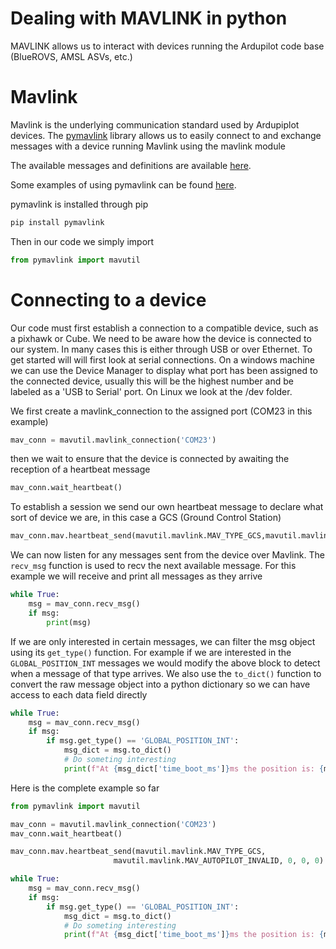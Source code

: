 # Dealing with MAVLINK in python
MAVLINK allows us to interact with devices running the Ardupilot code base (BlueROVS, AMSL ASVs, etc.)

# Mavlink
Mavlink is the underlying communication standard used by Ardupiplot devices. The [pymavlink](https://github.com/ArduPilot/pymavlink) library allows us to easily connect to and exchange messages with a device running Mavlink using the mavlink module

The available messages and definitions are available [here](https://mavlink.io/en/messages/common.html).

Some examples of using pymavlink can be found [here](https://www.ardusub.com/developers/pymavlink.html).

pymavlink is installed through pip 
~~~python
pip install pymavlink
~~~

Then in our code we simply import 
~~~python
from pymavlink import mavutil
~~~


# Connecting to a device
Our code must first establish a connection to a compatible device, such as a pixhawk or Cube. We need to be aware how the device is connected to our system. In many cases this is either through USB or over Ethernet. To get started will will first look at serial connections. On a windows machine we can use the Device Manager to display what port has been assigned to the connected device, usually this will be the highest number and be labeled as a 'USB to Serial' port. On Linux we look at the /dev folder.

We first create a mavlink_connection to the assigned port (COM23 in this example)
~~~python
mav_conn = mavutil.mavlink_connection('COM23')
~~~

then we wait to ensure that the device is connected by awaiting the reception of a heartbeat message

~~~python
mav_conn.wait_heartbeat()
~~~

To establish a session we send our own heartbeat message to declare what sort of device we are, in this case a GCS (Ground Control Station)

~~~python
mav_conn.mav.heartbeat_send(mavutil.mavlink.MAV_TYPE_GCS,mavutil.mavlink.MAV_AUTOPILOT_INVALID, 0, 0, 0)
~~~

We can now listen for any messages sent from the device over Mavlink. The `recv_msg` function is used to recv the next available message. For this example we will receive and print all messages as they arrive

~~~python
while True:
    msg = mav_conn.recv_msg()
    if msg:
        print(msg)
~~~

If we are only interested in certain messages, we can filter the msg object using its `get_type()` function. For example if we are interested in the `GLOBAL_POSITION_INT` messages we would modify the above block to detect when a message of that type arrives. We also use the `to_dict()` function to convert the raw message object into a python dictionary so we can have access to each data field directly

~~~python
while True:
    msg = mav_conn.recv_msg()
    if msg:
        if msg.get_type() == 'GLOBAL_POSITION_INT':          
            msg_dict = msg.to_dict()
            # Do someting interesting
            print(f"At {msg_dict['time_boot_ms']}ms the position is: {msg_dict['lat']},{msg_dict['lon']}")
~~~

Here is the complete example so far

~~~python
from pymavlink import mavutil

mav_conn = mavutil.mavlink_connection('COM23')
mav_conn.wait_heartbeat()

mav_conn.mav.heartbeat_send(mavutil.mavlink.MAV_TYPE_GCS,
                       mavutil.mavlink.MAV_AUTOPILOT_INVALID, 0, 0, 0)

while True:
    msg = mav_conn.recv_msg()
    if msg:
        if msg.get_type() == 'GLOBAL_POSITION_INT':
            msg_dict = msg.to_dict()
            # Do someting interesting
            print(f"At {msg_dict['time_boot_ms']}ms the position is: {msg_dict['lat']},{msg_dict['lon']}")
~~~            

